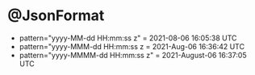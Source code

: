 # @JsonFormat 

* pattern="yyyy-MM-dd HH:mm:ss z" = 2021-08-06 16:05:38 UTC
* pattern="yyyy-MMM-dd HH:mm:ss z = 2021-Aug-06 16:36:42 UTC
* pattern="yyyy-MMMM-dd HH:mm:ss z" = 2021-August-06 16:37:05 UTC